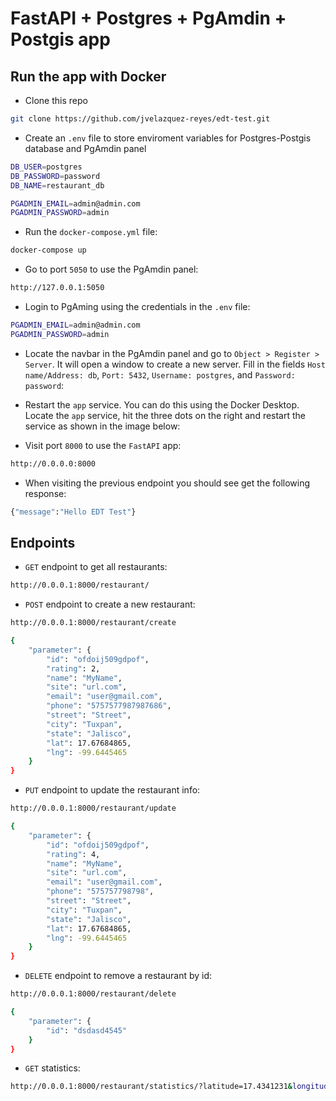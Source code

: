 # FastAPI + Postgres + PgAmdin + Postgis app

## Run the app with Docker
- Clone this repo
```sh
git clone https://github.com/jvelazquez-reyes/edt-test.git
```

- Create an `.env` file to store enviroment variables for Postgres-Postgis database and PgAmdin panel
```sh
DB_USER=postgres
DB_PASSWORD=password
DB_NAME=restaurant_db

PGADMIN_EMAIL=admin@admin.com
PGADMIN_PASSWORD=admin
```

- Run the `docker-compose.yml` file:

```sh
docker-compose up
```

- Go to port `5050` to use the PgAmdin panel:

```sh
http://127.0.0.1:5050
```

- Login to PgAming using the credentials in the `.env` file:
```sh
PGADMIN_EMAIL=admin@admin.com
PGADMIN_PASSWORD=admin
```

- Locate the navbar in the PgAmdin panel and go to `Object > Register > Server`. It will open a window to create a new server. Fill in the fields `Host name/Address: db`, `Port: 5432`, `Username: postgres`, and `Password: password`:

- Restart the `app` service. You can do this using the Docker Desktop. Locate the `app` service, hit the three dots on the right and restart the service as shown in the image below:

- Visit port `8000` to use the `FastAPI` app:
```sh
http://0.0.0.0:8000
```
- When visiting the previous endpoint you should see get the following response:
```sh
{"message":"Hello EDT Test"}
```

## Endpoints
- `GET` endpoint to get all restaurants:
```sh
http://0.0.0.1:8000/restaurant/
```

- `POST` endpoint to create a new restaurant:
```sh
http://0.0.0.1:8000/restaurant/create
```

```sh
{
    "parameter": {
        "id": "ofdoij509gdpof",
        "rating": 2,
        "name": "MyName",
        "site": "url.com",
        "email": "user@gmail.com",
        "phone": "5757577987987686",
        "street": "Street",
        "city": "Tuxpan",
        "state": "Jalisco",
        "lat": 17.67684865,
        "lng": -99.6445465
    }
}
```

- `PUT` endpoint to update the restaurant info:
```sh
http://0.0.0.1:8000/restaurant/update
```

```sh
{
    "parameter": {
        "id": "ofdoij509gdpof",
        "rating": 4,
        "name": "MyName",
        "site": "url.com",
        "email": "user@gmail.com",
        "phone": "575757798798",
        "street": "Street",
        "city": "Tuxpan",
        "state": "Jalisco",
        "lat": 17.67684865,
        "lng": -99.6445465
    }
}
```

- `DELETE` endpoint to remove a restaurant by id:
```sh
http://0.0.0.1:8000/restaurant/delete
```

```sh
{
    "parameter": {
        "id": "dsdasd4545"
    }
}
```

- `GET` statistics:
```sh
http://0.0.0.1:8000/restaurant/statistics/?latitude=17.4341231&longitude=-99.1265732&radius=138
```
